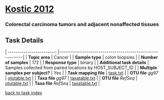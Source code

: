 # [Kostic 2012]( ../docs/kostic.html )
### Colorectal carcinoma tumors and adjacent nonaffected tissues

## Task Details

| ------------------------: |-----------------------------------------------------------|
| **Topic area**                | Cancer                                                |
| **Sample type**               | colon biopsies                                         |
| **Number of samples**         | 172                                         |
| **Response type**             | binary                                           |
| **Additional task details**   | Samples collected from paired locations by HOST_SUBJECT_ID                                  |
| **Multiple samples per subject?** | Yes |
| **Task mapping file**         | [task.txt](../datasets/kostic/task.txt)                                 |
| **OTU file** *gg97*           | [otutable.txt](../datasets/kostic/gg/otutable.txt)                             |
| **Taxa file** *gg97*          | [taxatable.txt](../datasets/kostic/gg/taxatable.txt)                          |
| **OTU file** *RefSeq*         | [otutable.txt](../datasets/kostic/refseq/otutable.txt)                    |
| **Taxa file** *RefSeq*        | [taxatable.txt](../datasets/kostic/refseq/taxatable.txt)                  |

[back to task index](../README.md)